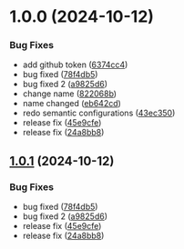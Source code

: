 # 1.0.0 (2024-10-12)


### Bug Fixes

* add github token ([6374cc4](https://github.com/kooroushpsnd/Crypto-App-Back/commit/6374cc4ba19e94a621c31f5208d7a71b724cb285))
* bug fixed ([78f4db5](https://github.com/kooroushpsnd/Crypto-App-Back/commit/78f4db5dae8662e6350b666c53fe454eac3cc043))
* bug fixed 2 ([a9825d6](https://github.com/kooroushpsnd/Crypto-App-Back/commit/a9825d6071f6e9e73a789752cfbde1f95075fcc2))
* change name ([822068b](https://github.com/kooroushpsnd/Crypto-App-Back/commit/822068bc21cbda191b6083d9ff1f544e3f808d19))
* name changed ([eb642cd](https://github.com/kooroushpsnd/Crypto-App-Back/commit/eb642cdf90444bddc47447ff4338111e75184b28))
* redo semantic configurations ([43ec350](https://github.com/kooroushpsnd/Crypto-App-Back/commit/43ec3502c0e6e3c941a2de299158f0caed0ce668))
* release fix ([45e9cfe](https://github.com/kooroushpsnd/Crypto-App-Back/commit/45e9cfee7e036d86b19568dcbec729eea208f084))
* release fix ([24a8bb8](https://github.com/kooroushpsnd/Crypto-App-Back/commit/24a8bb82ee5003ea7655a584ba95d1a15a01ebb6))

## [1.0.1](https://github.com/kooroushpsnd/Crypto-App-Back/compare/v1.0.0...v1.0.1) (2024-10-12)


### Bug Fixes

* bug fixed ([78f4db5](https://github.com/kooroushpsnd/Crypto-App-Back/commit/78f4db5dae8662e6350b666c53fe454eac3cc043))
* bug fixed 2 ([a9825d6](https://github.com/kooroushpsnd/Crypto-App-Back/commit/a9825d6071f6e9e73a789752cfbde1f95075fcc2))
* release fix ([45e9cfe](https://github.com/kooroushpsnd/Crypto-App-Back/commit/45e9cfee7e036d86b19568dcbec729eea208f084))
* release fix ([24a8bb8](https://github.com/kooroushpsnd/Crypto-App-Back/commit/24a8bb82ee5003ea7655a584ba95d1a15a01ebb6))
